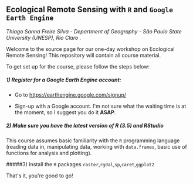 ## Ecological Remote Sensing with `R` and `Google Earth Engine`
*Thiago Sanna Freire Silva - Department of Geography - São Paulo State University (UNESP), Rio Claro .* 



Welcome to the source page for our one-day workshop on Ecological Remote Sensing! This repository will contain all course material. 

To get set up for the course, please follow the steps below:

##### 1) Register for a Google Earth Engine account:

- Go to https://earthengine.google.com/signup/

- Sign-up with a Google account. I'm not sure what the waiting time is at the moment, so I suggest you do it **ASAP**.

  

##### 2) Make sure you have the latest version of R (3.5) and RStudio

This course assumes basic familiarity with the `R` programming language (reading data in, manipulating data, working with `data.frames`, basic use of functions for analysis and plotting). 



#####3) Install the `R` packages `raster`,`rgdal`,`sp`,`caret`,`ggplot2`

That's it, you're good to go!

 